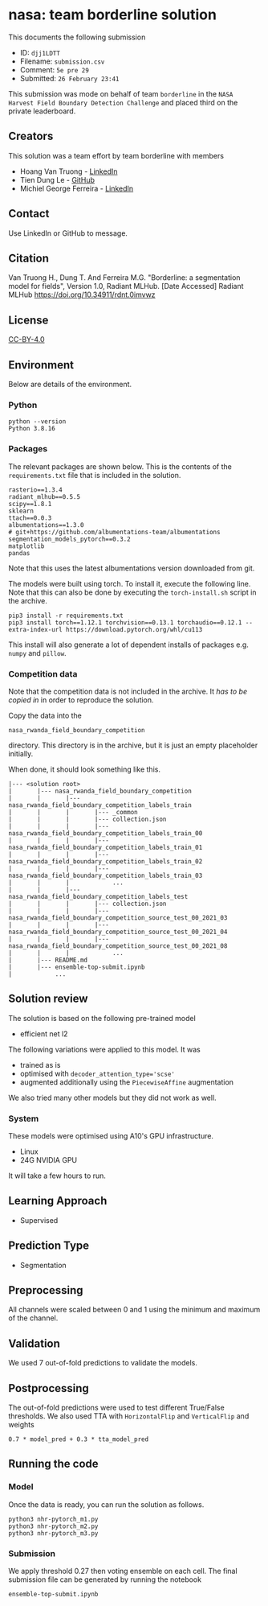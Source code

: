 # nasa: team borderline solution

This documents the following submission

 - ID: `djj1LDTT`
 - Filename: `submission.csv`
 - Comment: `5e pre 29`
 - Submitted: `26 February 23:41`

This submission was mode on behalf of team `borderline` in the `NASA Harvest Field Boundary Detection Challenge` and placed third on the private leaderboard.

## Creators
This solution was a team effort by team borderline with members

 - Hoang Van Truong - [LinkedIn](https://www.linkedin.com/in/hoang-van-truong/)
 - Tien Dung Le - [GitHub](https://github.com/tien2020le2020)
 - Michiel George Ferreira - [LinkedIn](https://www.linkedin.com/in/mg-ferreira-35534)

## Contact

Use LinkedIn or GitHub to message.

## Citation
Van Truong H., Dung T. And Ferreira M.G. \"Borderline: a segmentation model for fields\", Version 1.0, Radiant MLHub. [Date Accessed] Radiant MLHub <https://doi.org/10.34911/rdnt.0imvwz>

## License

[CC-BY-4.0](../LICENSE)

## Environment

Below are details of the environment.

### Python

```
python --version
Python 3.8.16
```

### Packages

The relevant packages are shown below. This is the contents of the `requirements.txt` file that is included in the solution.

```
rasterio==1.3.4
radiant_mlhub==0.5.5
scipy==1.8.1
sklearn
ttach==0.0.3
albumentations==1.3.0
# git+https://github.com/albumentations-team/albumentations
segmentation_models_pytorch==0.3.2
matplotlib
pandas
```

Note that this uses the latest albumentations version downloaded from git.

The models were built using torch. To install it, execute the following line. Note that this can also be done by executing the `torch-install.sh` script in the archive.

```
pip3 install -r requirements.txt
pip3 install torch==1.12.1 torchvision==0.13.1 torchaudio==0.12.1 --extra-index-url https://download.pytorch.org/whl/cu113
```

This install will also generate a lot of dependent installs of packages e.g. `numpy` and `pillow`.

### Competition data

Note that the competition data is not included in the archive. It *has to be copied in* in order to reproduce the solution.

Copy the data into the

```
nasa_rwanda_field_boundary_competition
```

directory. This directory is in the archive, but it is just an empty placeholder initially.

When done, it should look something like this.

```
|--- <solution root>
|       |--- nasa_rwanda_field_boundary_competition
|       |       |--- nasa_rwanda_field_boundary_competition_labels_train
|       |       |       |--- _common
|       |       |       |--- collection.json
|       |       |       |--- nasa_rwanda_field_boundary_competition_labels_train_00
|       |       |       |--- nasa_rwanda_field_boundary_competition_labels_train_01
|       |       |       |--- nasa_rwanda_field_boundary_competition_labels_train_02
|       |       |       |--- nasa_rwanda_field_boundary_competition_labels_train_03
|       |       |            ...
|       |       |--- nasa_rwanda_field_boundary_competition_labels_test
|       |       |       |--- collection.json
|       |       |       |--- nasa_rwanda_field_boundary_competition_source_test_00_2021_03
|       |       |       |--- nasa_rwanda_field_boundary_competition_source_test_00_2021_04
|       |       |       |--- nasa_rwanda_field_boundary_competition_source_test_00_2021_08
|       |       |            ...
|       |--- README.md
|       |--- ensemble-top-submit.ipynb
|            ...
```

## Solution review

The solution is based on the following pre-trained model

 - efficient net l2

The following variations were applied to this model. It was

 - trained as is
 - optimised with `decoder_attention_type='scse'`
 - augmented additionally using the `PiecewiseAffine` augmentation

We also tried many other models but they did not work as well.

### System

These models were optimised using A10's GPU infrastructure.

 - Linux
 - 24G NVIDIA GPU

It will take a few hours to run.

## Learning Approach

- Supervised

## Prediction Type

- Segmentation

## Preprocessing

All channels were scaled between 0 and 1 using the minimum and maximum of the channel.

## Validation

We used 7 out-of-fold predictions to validate the models.

## Postprocessing

The out-of-fold predictions were used to test different True/False thresholds. We also used TTA with `HorizontalFlip` and `VerticalFlip` and weights

```
0.7 * model_pred + 0.3 * tta_model_pred
```

## Running the code

### Model

Once the data is ready, you can run the solution as follows.

```
python3 nhr-pytorch_m1.py
python3 nhr-pytorch_m2.py
python3 nhr-pytorch_m3.py
```

### Submission

We apply threshold 0.27 then voting ensemble on each cell. The final submission file can be generated by running the notebook

```
ensemble-top-submit.ipynb
```
